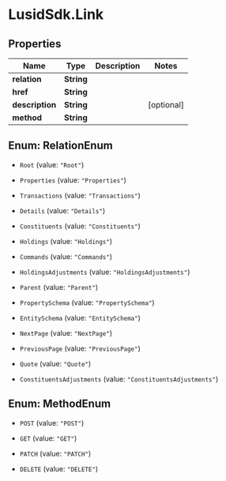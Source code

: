 # LusidSdk.Link

## Properties
Name | Type | Description | Notes
------------ | ------------- | ------------- | -------------
**relation** | **String** |  | 
**href** | **String** |  | 
**description** | **String** |  | [optional] 
**method** | **String** |  | 


<a name="RelationEnum"></a>
## Enum: RelationEnum


* `Root` (value: `"Root"`)

* `Properties` (value: `"Properties"`)

* `Transactions` (value: `"Transactions"`)

* `Details` (value: `"Details"`)

* `Constituents` (value: `"Constituents"`)

* `Holdings` (value: `"Holdings"`)

* `Commands` (value: `"Commands"`)

* `HoldingsAdjustments` (value: `"HoldingsAdjustments"`)

* `Parent` (value: `"Parent"`)

* `PropertySchema` (value: `"PropertySchema"`)

* `EntitySchema` (value: `"EntitySchema"`)

* `NextPage` (value: `"NextPage"`)

* `PreviousPage` (value: `"PreviousPage"`)

* `Quote` (value: `"Quote"`)

* `ConstituentsAdjustments` (value: `"ConstituentsAdjustments"`)




<a name="MethodEnum"></a>
## Enum: MethodEnum


* `POST` (value: `"POST"`)

* `GET` (value: `"GET"`)

* `PATCH` (value: `"PATCH"`)

* `DELETE` (value: `"DELETE"`)




